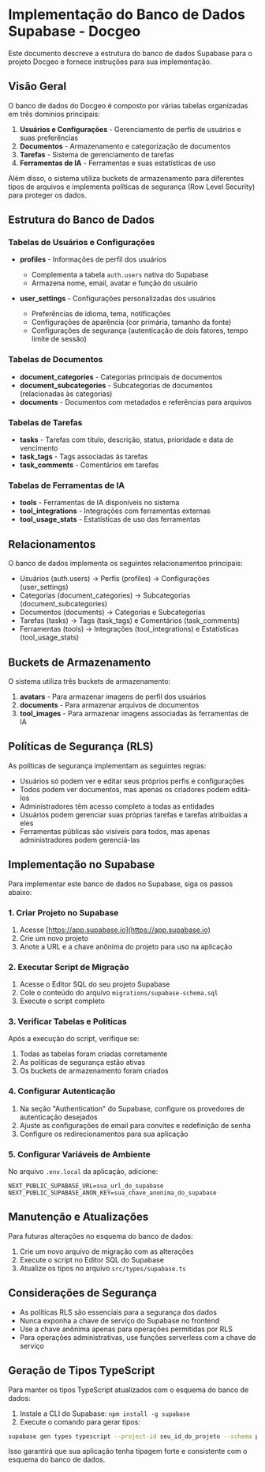 # Implementação do Banco de Dados Supabase - Docgeo

Este documento descreve a estrutura do banco de dados Supabase para o projeto Docgeo e fornece instruções para sua implementação.

## Visão Geral

O banco de dados do Docgeo é composto por várias tabelas organizadas em três domínios principais:

1. **Usuários e Configurações** - Gerenciamento de perfis de usuários e suas preferências
2. **Documentos** - Armazenamento e categorização de documentos
3. **Tarefas** - Sistema de gerenciamento de tarefas
4. **Ferramentas de IA** - Ferramentas e suas estatísticas de uso

Além disso, o sistema utiliza buckets de armazenamento para diferentes tipos de arquivos e implementa políticas de segurança (Row Level Security) para proteger os dados.

## Estrutura do Banco de Dados

### Tabelas de Usuários e Configurações

- **profiles** - Informações de perfil dos usuários
  - Complementa a tabela `auth.users` nativa do Supabase
  - Armazena nome, email, avatar e função do usuário

- **user_settings** - Configurações personalizadas dos usuários
  - Preferências de idioma, tema, notificações
  - Configurações de aparência (cor primária, tamanho da fonte)
  - Configurações de segurança (autenticação de dois fatores, tempo limite de sessão)

### Tabelas de Documentos

- **document_categories** - Categorias principais de documentos
- **document_subcategories** - Subcategorias de documentos (relacionadas às categorias)
- **documents** - Documentos com metadados e referências para arquivos

### Tabelas de Tarefas

- **tasks** - Tarefas com título, descrição, status, prioridade e data de vencimento
- **task_tags** - Tags associadas às tarefas
- **task_comments** - Comentários em tarefas

### Tabelas de Ferramentas de IA

- **tools** - Ferramentas de IA disponíveis no sistema
- **tool_integrations** - Integrações com ferramentas externas
- **tool_usage_stats** - Estatísticas de uso das ferramentas

## Relacionamentos

O banco de dados implementa os seguintes relacionamentos principais:

- Usuários (auth.users) → Perfis (profiles) → Configurações (user_settings)
- Categorias (document_categories) → Subcategorias (document_subcategories)
- Documentos (documents) → Categorias e Subcategorias
- Tarefas (tasks) → Tags (task_tags) e Comentários (task_comments)
- Ferramentas (tools) → Integrações (tool_integrations) e Estatísticas (tool_usage_stats)

## Buckets de Armazenamento

O sistema utiliza três buckets de armazenamento:

1. **avatars** - Para armazenar imagens de perfil dos usuários
2. **documents** - Para armazenar arquivos de documentos
3. **tool_images** - Para armazenar imagens associadas às ferramentas de IA

## Políticas de Segurança (RLS)

As políticas de segurança implementam as seguintes regras:

- Usuários só podem ver e editar seus próprios perfis e configurações
- Todos podem ver documentos, mas apenas os criadores podem editá-los
- Administradores têm acesso completo a todas as entidades
- Usuários podem gerenciar suas próprias tarefas e tarefas atribuídas a eles
- Ferramentas públicas são visíveis para todos, mas apenas administradores podem gerenciá-las

## Implementação no Supabase

Para implementar este banco de dados no Supabase, siga os passos abaixo:

### 1. Criar Projeto no Supabase

1. Acesse [https://app.supabase.io](https://app.supabase.io)
2. Crie um novo projeto
3. Anote a URL e a chave anônima do projeto para uso na aplicação

### 2. Executar Script de Migração

1. Acesse o Editor SQL do seu projeto Supabase
2. Cole o conteúdo do arquivo `migrations/supabase-schema.sql`
3. Execute o script completo

### 3. Verificar Tabelas e Políticas

Após a execução do script, verifique se:

1. Todas as tabelas foram criadas corretamente
2. As políticas de segurança estão ativas
3. Os buckets de armazenamento foram criados

### 4. Configurar Autenticação

1. Na seção "Authentication" do Supabase, configure os provedores de autenticação desejados
2. Ajuste as configurações de email para convites e redefinição de senha
3. Configure os redirecionamentos para sua aplicação

### 5. Configurar Variáveis de Ambiente

No arquivo `.env.local` da aplicação, adicione:

```
NEXT_PUBLIC_SUPABASE_URL=sua_url_do_supabase
NEXT_PUBLIC_SUPABASE_ANON_KEY=sua_chave_anonima_do_supabase
```

## Manutenção e Atualizações

Para futuras alterações no esquema do banco de dados:

1. Crie um novo arquivo de migração com as alterações
2. Execute o script no Editor SQL do Supabase
3. Atualize os tipos no arquivo `src/types/supabase.ts`

## Considerações de Segurança

- As políticas RLS são essenciais para a segurança dos dados
- Nunca exponha a chave de serviço do Supabase no frontend
- Use a chave anônima apenas para operações permitidas por RLS
- Para operações administrativas, use funções serverless com a chave de serviço

## Geração de Tipos TypeScript

Para manter os tipos TypeScript atualizados com o esquema do banco de dados:

1. Instale a CLI do Supabase: `npm install -g supabase`
2. Execute o comando para gerar tipos:

```bash
supabase gen types typescript --project-id seu_id_do_projeto --schema public > src/types/supabase.ts
```

Isso garantirá que sua aplicação tenha tipagem forte e consistente com o esquema do banco de dados. 